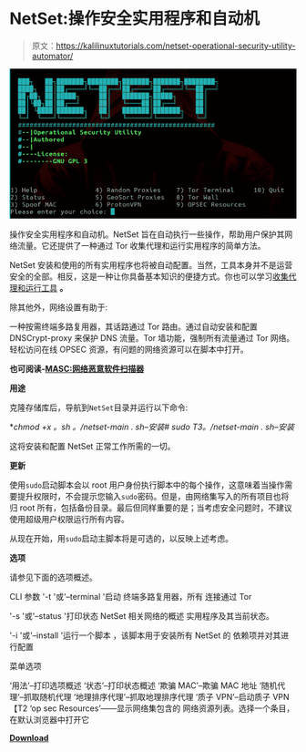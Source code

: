 # NetSet:操作安全实用程序和自动机

> 原文：<https://kalilinuxtutorials.com/netset-operational-security-utility-automator/>

[![NetSet :  Operational Security Utility & Automator](img//0a2cfaee6a3d9e727da3b10f6ca0a031.png "NetSet :  Operational Security Utility & Automator")](https://1.bp.blogspot.com/-hnUoF4BOOXc/XSLz8oasrWI/AAAAAAAABRI/YYE0bdXiaYobb_Ec0TYAlBiNInBJUeNfwCLcBGAs/s1600/netset.png)

操作安全实用程序和自动机。NetSet 旨在自动执行一些操作，帮助用户保护其网络流量。它还提供了一种通过 Tor 收集代理和运行实用程序的简单方法。

NetSet 安装和使用的所有实用程序也将被自动配置。当然，工具本身并不是运营安全的全部。相反，这是一种让你具备基本知识的便捷方式。你也可以学习[收集代理和运行工具](https://limeproxies.com/blog/what-is-proxy-server-and-how-it-works/) **。**

除其他外，网络设置有助于:

一种按需终端多路复用器，其话路通过 Tor 路由。通过自动安装和配置 DNSCrypt-proxy 来保护 DNS 流量。Tor 墙功能，强制所有流量通过 Tor 网络。轻松访问在线 OPSEC 资源，有问题的网络资源可以在脚本中打开。

**也可阅读-[MASC:网络恶意软件扫描器](https://kalilinuxtutorials.com/masc/)**

**用途**

克隆存储库后，导航到`NetSet`目录并运行以下命令:

**chmod +x *。sh
。/netset-main . sh–安装# sudo
T3。/netset-main . sh–安装**

这将安装和配置 NetSet 正常工作所需的一切。

**更新**

使用`sudo`启动脚本会以 root 用户身份执行脚本中的每个操作，这意味着当操作需要提升权限时，不会提示您输入`sudo`密码。但是，由网络集写入的所有项目也将归 root 所有，包括备份目录。最后但同样重要的是；当考虑安全问题时，不建议使用超级用户权限运行所有内容。

从现在开始，用`sudo`启动主脚本将是可选的，以反映上述考虑。

**选项**

请参见下面的选项概述。

CLI 参数
'-t '或'–terminal '启动
终端多路复用器，所有
连接通过 Tor

'-s '或'–status '打印状态
NetSet 相关网络的概述
实用程序及其当前状态。

'-i '或'–install '运行一个脚本
，该脚本用于安装所有 NetSet 的
依赖项并对其进行配置

菜单选项

‘用法’–打印选项概述
‘状态’–打印状态概述
‘欺骗 MAC’–欺骗 MAC 地址
‘随机代理’–抓取随机代理
‘地理排序代理’–抓取地理排序代理
‘质子 VPN’–启动质子 VPN 【T2
‘op sec Resources’——显示网络集包含的
网络资源列表。选择一个条目，在默认浏览器中打开它

[**Download**](https://github.com/NullArray/NetSet)